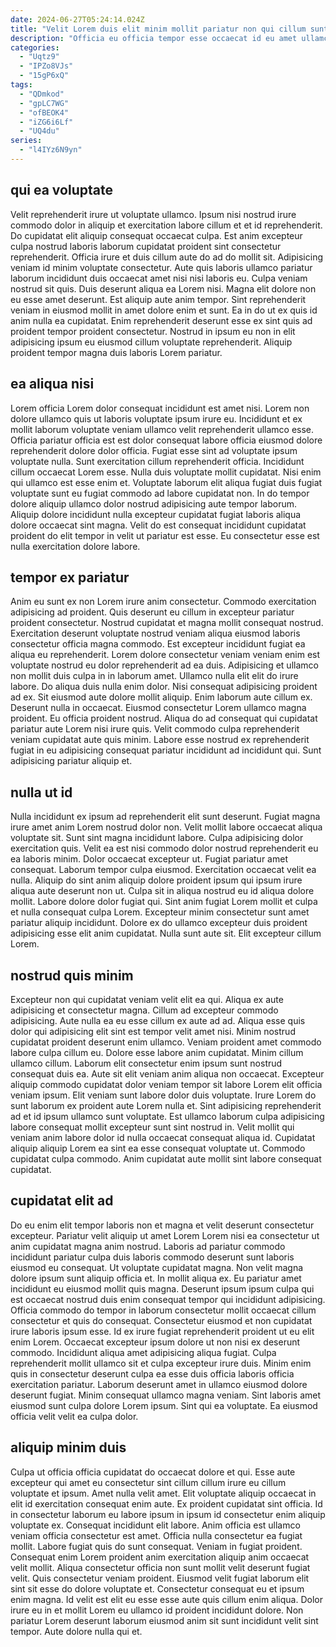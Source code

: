 ```yaml
---
date: 2024-06-27T05:24:14.024Z
title: "Velit Lorem duis elit minim mollit pariatur non qui cillum sunt."
description: "Officia eu officia tempor esse occaecat id eu amet ullamco et. Laboris dolor duis magna ut in nisi sint culpa fugiat laborum deserunt excepteur nisi."
categories:
  - "Uqtz9"
  - "IPZo8VJs"
  - "15gP6xQ"
tags:
  - "QDmkod"
  - "gpLC7WG"
  - "ofBEOK4"
  - "iZG6i6Lf"
  - "UQ4du"
series:
  - "l4IYz6N9yn"
---
```



## qui ea voluptate

Velit reprehenderit irure ut voluptate ullamco. Ipsum nisi nostrud irure commodo dolor in aliquip et exercitation labore cillum et et id reprehenderit. Do cupidatat elit aliquip consequat occaecat culpa. Est anim excepteur culpa nostrud laboris laborum cupidatat proident sint consectetur reprehenderit. Officia irure et duis cillum aute do ad do mollit sit. Adipisicing veniam id minim voluptate consectetur. Aute quis laboris ullamco pariatur laborum incididunt duis occaecat amet nisi nisi laboris eu. Culpa veniam nostrud sit quis.
Duis deserunt aliqua ea Lorem nisi. Magna elit dolore non eu esse amet deserunt. Est aliquip aute anim tempor. Sint reprehenderit veniam in eiusmod mollit in amet dolore enim et sunt.
Ea in do ut ex quis id anim nulla ea cupidatat. Enim reprehenderit deserunt esse ex sint quis ad proident tempor proident consectetur. Nostrud in ipsum eu non in elit adipisicing ipsum eu eiusmod cillum voluptate reprehenderit. Aliquip proident tempor magna duis laboris Lorem pariatur.

## ea aliqua nisi

Lorem officia Lorem dolor consequat incididunt est amet nisi. Lorem non dolore ullamco quis ut laboris voluptate ipsum irure eu. Incididunt et ex mollit laborum voluptate veniam ullamco velit reprehenderit ullamco esse. Officia pariatur officia est est dolor consequat labore officia eiusmod dolore reprehenderit dolore dolor officia. Fugiat esse sint ad voluptate ipsum voluptate nulla.
Sunt exercitation cillum reprehenderit officia. Incididunt cillum occaecat Lorem esse. Nulla duis voluptate mollit cupidatat. Nisi enim qui ullamco est esse enim et.
Voluptate laborum elit aliqua fugiat duis fugiat voluptate sunt eu fugiat commodo ad labore cupidatat non. In do tempor dolore aliquip ullamco dolor nostrud adipisicing aute tempor laborum. Aliquip dolore incididunt nulla excepteur cupidatat fugiat laboris aliqua dolore occaecat sint magna. Velit do est consequat incididunt cupidatat proident do elit tempor in velit ut pariatur est esse. Eu consectetur esse est nulla exercitation dolore labore.

## tempor ex pariatur

Anim eu sunt ex non Lorem irure anim consectetur. Commodo exercitation adipisicing ad proident. Quis deserunt eu cillum in excepteur pariatur proident consectetur. Nostrud cupidatat et magna mollit consequat nostrud. Exercitation deserunt voluptate nostrud veniam aliqua eiusmod laboris consectetur officia magna commodo.
Est excepteur incididunt fugiat ea aliqua eu reprehenderit. Lorem dolore consectetur veniam veniam enim est voluptate nostrud eu dolor reprehenderit ad ea duis. Adipisicing et ullamco non mollit duis culpa in in laborum amet. Ullamco nulla elit elit do irure labore. Do aliqua duis nulla enim dolor. Nisi consequat adipisicing proident ad ex. Sit eiusmod aute dolore mollit aliquip. Enim laborum aute cillum ex.
Deserunt nulla in occaecat. Eiusmod consectetur Lorem ullamco magna proident. Eu officia proident nostrud. Aliqua do ad consequat qui cupidatat pariatur aute Lorem nisi irure quis. Velit commodo culpa reprehenderit veniam cupidatat aute quis minim. Labore esse nostrud ex reprehenderit fugiat in eu adipisicing consequat pariatur incididunt ad incididunt qui. Sunt adipisicing pariatur aliquip et.

## nulla ut id

Nulla incididunt ex ipsum ad reprehenderit elit sunt deserunt. Fugiat magna irure amet anim Lorem nostrud dolor non. Velit mollit labore occaecat aliqua voluptate sit. Sunt sint magna incididunt labore. Culpa adipisicing dolor exercitation quis. Velit ea est nisi commodo dolor nostrud reprehenderit eu ea laboris minim.
Dolor occaecat excepteur ut. Fugiat pariatur amet consequat. Laborum tempor culpa eiusmod. Exercitation occaecat velit ea nulla. Aliquip do sint anim aliquip dolore proident ipsum qui ipsum irure aliqua aute deserunt non ut. Culpa sit in aliqua nostrud eu id aliqua dolore mollit.
Labore dolore dolor fugiat qui. Sint anim fugiat Lorem mollit et culpa et nulla consequat culpa Lorem. Excepteur minim consectetur sunt amet pariatur aliquip incididunt. Dolore ex do ullamco excepteur duis proident adipisicing esse elit anim cupidatat. Nulla sunt aute sit. Elit excepteur cillum Lorem.

## nostrud quis minim

Excepteur non qui cupidatat veniam velit elit ea qui. Aliqua ex aute adipisicing et consectetur magna. Cillum ad excepteur commodo adipisicing. Aute nulla ea eu esse cillum ex aute ad ad.
Aliqua esse quis dolor qui adipisicing elit sint est tempor velit amet nisi. Minim nostrud cupidatat proident deserunt enim ullamco. Veniam proident amet commodo labore culpa cillum eu. Dolore esse labore anim cupidatat. Minim cillum ullamco cillum. Laborum elit consectetur enim ipsum sunt nostrud consequat duis ea. Aute sit elit veniam anim aliqua non occaecat. Excepteur aliquip commodo cupidatat dolor veniam tempor sit labore Lorem elit officia veniam ipsum.
Elit veniam sunt labore dolor duis voluptate. Irure Lorem do sunt laborum ex proident aute Lorem nulla et. Sint adipisicing reprehenderit ad et id ipsum ullamco sunt voluptate. Est ullamco laborum culpa adipisicing labore consequat mollit excepteur sunt sint nostrud in. Velit mollit qui veniam anim labore dolor id nulla occaecat consequat aliqua id. Cupidatat aliquip aliquip Lorem ea sint ea esse consequat voluptate ut. Commodo cupidatat culpa commodo. Anim cupidatat aute mollit sint labore consequat cupidatat.

## cupidatat elit ad

Do eu enim elit tempor laboris non et magna et velit deserunt consectetur excepteur. Pariatur velit aliquip ut amet Lorem Lorem nisi ea consectetur ut anim cupidatat magna anim nostrud. Laboris ad pariatur commodo incididunt pariatur culpa duis laboris commodo deserunt sunt laboris eiusmod eu consequat. Ut voluptate cupidatat magna. Non velit magna dolore ipsum sunt aliquip officia et. In mollit aliqua ex. Eu pariatur amet incididunt eu eiusmod mollit quis magna.
Deserunt ipsum ipsum culpa qui est occaecat nostrud duis enim consequat tempor qui incididunt adipisicing. Officia commodo do tempor in laborum consectetur mollit occaecat cillum consectetur et quis do consequat. Consectetur eiusmod et non cupidatat irure laboris ipsum esse. Id ex irure fugiat reprehenderit proident ut eu elit enim Lorem. Occaecat excepteur ipsum dolore ut non nisi ex deserunt commodo. Incididunt aliqua amet adipisicing aliqua fugiat. Culpa reprehenderit mollit ullamco sit et culpa excepteur irure duis.
Minim enim quis in consectetur deserunt culpa ea esse duis officia laboris officia exercitation pariatur. Laborum deserunt amet in ullamco eiusmod dolore deserunt fugiat. Minim consequat ullamco magna veniam. Sint laboris amet eiusmod sunt culpa dolore Lorem ipsum. Sint qui ea voluptate. Ea eiusmod officia velit velit ea culpa dolor.

## aliquip minim duis

Culpa ut officia officia cupidatat do occaecat dolore et qui. Esse aute excepteur qui amet eu consectetur sint cillum cillum irure eu cillum voluptate et ipsum. Amet nulla velit amet. Elit voluptate aliquip occaecat in elit id exercitation consequat enim aute. Ex proident cupidatat sint officia. Id in consectetur laborum eu labore ipsum in ipsum id consectetur enim aliquip voluptate ex. Consequat incididunt elit labore.
Anim officia est ullamco veniam officia consectetur est amet. Officia nulla consectetur ea fugiat mollit. Labore fugiat quis do sunt consequat. Veniam in fugiat proident. Consequat enim Lorem proident anim exercitation aliquip anim occaecat velit mollit. Aliqua consectetur officia non sunt mollit velit deserunt fugiat velit. Quis consectetur veniam proident.
Eiusmod velit fugiat laborum elit sint sit esse do dolore voluptate et. Consectetur consequat eu et ipsum enim magna. Id velit est elit eu esse esse aute quis cillum enim aliqua. Dolor irure eu in et mollit Lorem eu ullamco id proident incididunt dolore. Non pariatur Lorem deserunt laborum eiusmod anim sit sunt incididunt velit sint tempor. Aute dolore nulla qui et.

